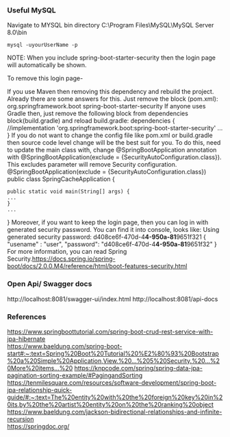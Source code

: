 ### Useful MySQL
Navigate to MYSQL bin directory C:\Program Files\MySQL\MySQL Server 8.0\bin


```
mysql -uyourUserName -p
```


NOTE:
When you include spring-boot-starter-security then the login page will automatically be shown.

To remove this login page-

If you use Maven then removing this dependency and rebuild the project. Already there are some answers for this. Just remove the block (pom.xml):
<dependency>
    <groupId>org.springframework.boot</groupId>
    <artifactId>spring-boot-starter-security</artifactId>
</dependency>
If anyone uses Gradle then, just remove the following block from dependencies block(build.gradle) and reload build.gradle:
dependencies {
    //implementation 'org.springframework.boot:spring-boot-starter-security'
    ...
}
If you do not want to change the config file like pom.xml or build.gradle then source code level change will be the best suit for you. To do this, need to update the main class with, change @SpringBootApplication annotation with @SpringBootApplication(exclude = {SecurityAutoConfiguration.class}). This excludes parameter will remove Security configuration.
@SpringBootApplication(exclude = {SecurityAutoConfiguration.class})
public class SpringCacheApplication {

    public static void main(String[] args) {
    ...
    }
    ...
}
Moreover, if you want to keep the login page, then you can log in with generated security password. You can find it into console, looks like: Using generated security password: d408ce6f-470d-4**4-950a-81**9651f321
{
"usename" : "user",
"password": "d408ce6f-470d-4**4-950a-81**9651f32"
}
For more information, you can read Spring Security.https://docs.spring.io/spring-boot/docs/2.0.0.M4/reference/html/boot-features-security.html

### Open Api/ Swagger docs
http://localhost:8081/swagger-ui/index.html
http://localhost:8081/api-docs

### References
https://www.springboottutorial.com/spring-boot-crud-rest-service-with-jpa-hibernate <br />
https://www.baeldung.com/spring-boot-start#:~:text=Spring%20Boot%20Tutorial%20%E2%80%93%20Bootstrap%20a%20Simple%20Application,View.%20...%205%20Security.%20...%20More%20items...%20
https://knpcode.com/spring/spring-data-jpa-pagination-sorting-example/#PagingandSorting <br />
https://tenmilesquare.com/resources/software-development/spring-boot-jpa-relationship-quick-guide/#:~:text=The%20entity%20with%20the%20foreign%20key%20in%20its,by%20the%20artist%20entity%20on%20the%20ranking%20object <br />
https://www.baeldung.com/jackson-bidirectional-relationships-and-infinite-recursion <br />
https://springdoc.org/